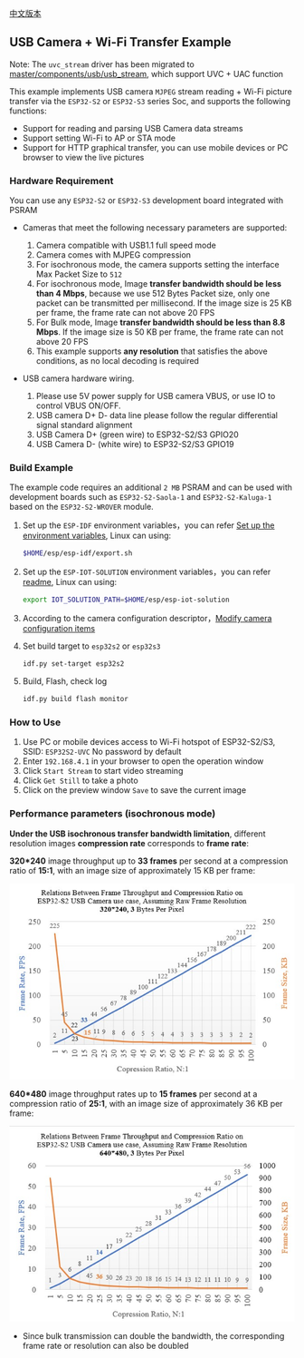 [中文版本](./README_cn.md)

## USB Camera + Wi-Fi Transfer Example

Note: The `uvc_stream` driver has been migrated to [master/components/usb/usb_stream](https://github.com/espressif/esp-iot-solution/tree/master/components/usb/usb_stream), which support UVC + UAC function

This example implements USB camera `MJPEG` stream reading + Wi-Fi picture transfer via the `ESP32-S2` or `ESP32-S3` series Soc, and supports the following functions:

* Support for reading and parsing USB Camera data streams
* Support setting Wi-Fi to AP or STA mode
* Support for HTTP graphical transfer, you can use mobile devices or PC browser to view the live pictures

### Hardware Requirement

You can use any `ESP32-S2` or `ESP32-S3` development board integrated with PSRAM

* Cameras that meet the following necessary parameters are supported:
  1. Camera compatible with USB1.1 full speed mode
  2. Camera comes with MJPEG compression
  3. For isochronous mode, the camera supports setting the interface Max Packet Size to `512`
  4. For isochronous mode, Image **transfer bandwidth should be less than 4 Mbps**, because we use 512 Bytes Packet size, only one packet can be transmitted per millisecond. If the image size is 25 KB per frame, the frame rate can not above 20 FPS
  5. For Bulk mode, Image **transfer bandwidth should be less than 8.8 Mbps**. If the image size is 50 KB per frame, the frame rate can not above 20 FPS
  6. This example supports **any resolution** that satisfies the above conditions, as no local decoding is required

* USB camera hardware wiring.
  1. Please use 5V power supply for USB camera VBUS, or use IO to control VBUS ON/OFF.
  2. USB camera D+ D- data line please follow the regular differential signal standard alignment
  3. USB Camera D+ (green wire) to ESP32-S2/S3 GPIO20
  4. USB Camera D- (white wire) to ESP32-S2/S3 GPIO19

### Build Example

The example code requires an additional `2 MB` PSRAM and can be used with development boards such as `ESP32-S2-Saola-1` and `ESP32-S2-Kaluga-1` based on the `ESP32-S2-WROVER` module.

1. Set up the `ESP-IDF` environment variables，you can refer [Set up the environment variables](https://docs.espressif.com/projects/esp-idf/en/latest/esp32/get-started/index.html#step-4-set-up-the-environment-variables), Linux can using:

    ```bash
    $HOME/esp/esp-idf/export.sh
    ```

2. Set up the `ESP-IOT-SOLUTION` environment variables，you can refer [readme](../../../../README.md), Linux can using:

    ```bash
    export IOT_SOLUTION_PATH=$HOME/esp/esp-iot-solution
    ```

3. According to the camera configuration descriptor，[Modify camera configuration items](../../../../components/usb/uvc_stream/README.md)
4.  Set build target to `esp32s2` or `esp32s3`

    ```bash
    idf.py set-target esp32s2
    ```

5. Build, Flash, check log

    ```bash
    idf.py build flash monitor
    ```

### How to Use

1. Use PC or mobile devices access to Wi-Fi hotspot of ESP32-S2/S3, SSID: `ESP32S2-UVC` No password by default
2. Enter `192.168.4.1` in your browser to open the operation window
3. Click `Start Stream` to start video streaming
4. Click `Get Still` to take a photo
5. Click on the preview window `Save` to save the current image

### Performance parameters (isochronous mode)

**Under the USB isochronous transfer bandwidth limitation**, different resolution images **compression rate** corresponds to **frame rate**:

  **320*240** image throughput up to **33 frames** per second at a compression ratio of **15:1**, with an image size of approximately 15 KB per frame:

  ![](./_static/320_240_fps.jpg)

  **640*480** image throughput rates up to **15 frames** per second at a compression ratio of **25:1**, with an image size of approximately 36 KB per frame:

  ![](./_static/640_480_fps.jpg)

* Since bulk transmission can double the bandwidth, the corresponding frame rate or resolution can also be doubled
